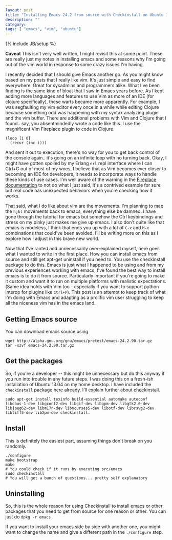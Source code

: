 ```yaml
---
layout: post
title: "Installing Emacs 24.2 from source with Checkinstall on Ubuntu 13.04"
description: ""
category:  
tags: [ "emacs", "vim", "ubuntu"]
---
```

{% include JB/setup %}

**Caveat** This isn't very well written, I might revisit this at some point. These are really just my notes in installing emacs and some reasons why I'm going out of the vim world in response to some crazy issues I'm having.

I recently decided that I should give Emacs another go. As you might know based on my posts that I really like vim. It's just simple and easy to find everywhere. Great for sysadmins and programmers alike. What I've been finding is the same kind of bloat that I saw in Emacs years before. As I kept adding more languages and features to use Vim as more of an IDE (for clojure specifically), these warts became more apparently. For example, I was segfaulting my vim editor every once in a while while editing Clojure because something odd was happening with my syntax analyzing plugin and the vim buffer. 
There are additional problems with Vim and Clojure that I found.. say, you absentmindedly wrote a code like this. I use the magnificent Vim Fireplace plugin to code in Clojure.

    (loop [i 0]
      (recur (inc i)))

And sent it out to execution, there's no way for you to get back control of the console again.. it's going on an infinite loop with no turning back. Okay, I might have gotten spoiled by my Erlang `erl` repl interface where I can Ctrl+G out of most of my woes, I believe that as Vim becomes ever closer to becoming an IDE for developers, it needs to incorporate ways to handle these kinds of use cases. I'm well aware of the warning in the [Fireplace documentation](http://clojure-doc.org/articles/tutorials/vim_fireplace.html) to not do what I just said, it's a contrived example for sure but real code has unexpected behaviors when you're checking how it works.

That said, what I do like about vim are the movements. I'm planning to map the `hjkl` movements back to emacs, everything else be damned. I have gone through the tutorial for emacs but somehow the Ctrl keybindings and stress on my pinky just makes me give up emacs. I also don't quite like that emacs is modeless, I think that ends you up with a lot of `C-x` and `M-x` combinations that could've been avoided. I'll be writing more on this as I explore how I adjust in this brave new world.

Now that I've ranted and unnecessarily over-explained myself, here goes what I wanted to write in the first place. How you can install emacs from source and still get apt-get uninstall if you need to. You use the checkinstall package to do this. Emacs is just what I happened to be using and from my previous experiences working with emacs, I've found the best way to install emacs is to do it from source. Particularly important if you're going to make it custom and want it to run on multiple platforms with realistic expectations. (Same idea holds with Vim too - especially if you want to support python interop for plugins like `Ctrl+P`). This post is an attempt to keep track of what I'm doing with Emacs and adapting as a prolific vim user struggling to keep all the niceness vim has in the emacs land.

## Getting Emacs source

You can download emacs source using 

    wget http://alpha.gnu.org/gnu/emacs/pretest/emacs-24.2.90.tar.gz
    tar -xzvf emacs-24.2.90.tar.gz

## Get the packages

So, if you're a developer -- this might be unnecessary but do this anyway if you run into trouble in any future steps. I was doing this on a fresh-ish installation of Ubuntu 13.04 on my home desktop. I have included the `checkinstall` package here already. I'll explain further about checkinstall.


    sudo apt-get install texinfo build-essential automake autoconf libdbus-1-dev libgconf2-dev libgif-dev libgpm-dev libgtk2.0-dev libjpeg62-dev libm17n-dev libncurses5-dev libotf-dev librsvg2-dev libtiff5-dev libXpm-dev checkinstall.


## Install

This is definitely the easiest part, assuming things don't break on you randomly.

    ./configure
    make bootstrap
    make
    # You could check if it runs by executing src/emacs
    sudo checkinstall
    # You will get a bunch of questions... pretty self explanatory

## Uninstalling

So, this is the whole reason for using Checkinstall to install emacs or other packages that you need to get from source for one reason or other. You can just do `dpkg -r emacs`

If you want to install your emacs side by side with another one, you might want to change  the name and give a different path in the `./configure` step.





